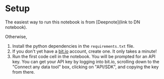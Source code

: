 # Setup

The easiest way to run this notebook is from [Deepnote](link to DN notebook).

Otherwise,
1. Install the python dependencies in the `requirements.txt` file.
2. If you don't yet have a [bit.io](https://bit.io/) account, create one. It only takes a minute!
3. Run the first code cell in the notebook. You will be prompted for an API key. You can get your API key by logging into bit.io, scrolling down to the "Connect any data tool" box, clicking on "API/SDK", and copying the key from there.


